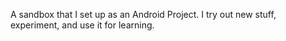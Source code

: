 A sandbox that I set up as an Android Project. I try out new stuff, experiment, and use it for learning.
